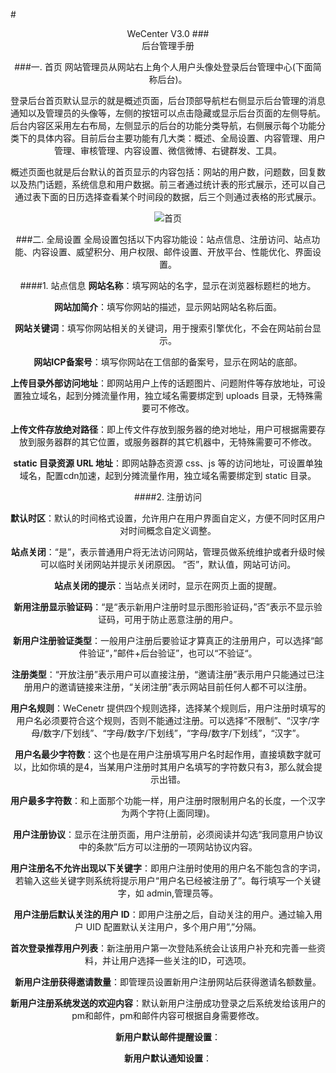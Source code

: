 
#<center>WeCenter V3.0
###<center>后台管理手册


###一. 首页
网站管理员从网站右上角个人用户头像处登录后台管理中心(下面简称后台)。

登录后台首页默认显示的就是概述页面，后台顶部导航栏右侧显示后台管理的消息通知以及管理员的头像等，左侧的按钮可以点击隐藏或显示后台页面的左侧导航。后台内容区采用左右布局，左侧显示的后台的功能分类导航，右侧展示每个功能分类下的具体内容。目前后台主要功能有几大类：概述、全局设置、内容管理、用户管理、审核管理、内容设置、微信微博、右键群发、工具。

概述页面也就是后台默认的首页显示的内容包括：网站的用户数，问题数，回复数以及热门话题，系统信息和用户数据。前三者通过统计表的形式展示，还可以自己通过表下面的日历选择查看某个时间段的数据，后三个则通过表格的形式展示。

![首页](file:/Users/dyy/Pictures/com.tencent.ScreenCapture/home.png)

###二. 全局设置
全局设置包括以下内容功能设：站点信息、注册访问、站点功能、内容设置、威望积分、用户权限、邮件设置、开放平台、性能优化、界面设置。

####1. 站点信息
**网站名称**：填写网站的名字，显示在浏览器标题栏的地方。

**网站加简介**：填写你网站的描述，显示网站网站名称后面。

**网站关键词**：填写你网站相关的关键词，用于搜索引擎优化，不会在网站前台显示。

**网站ICP备案号**：填写你网站在工信部的备案号，显示在网站的底部。

**上传目录外部访问地址**：即网站用户上传的话题图片、问题附件等存放地址，可设置独立域名，起到分摊流量作用，独立域名需要绑定到 uploads 目录，无特殊需要可不修改。

**上传文件存放绝对路径**：即上传文件存放到服务器的绝对地址，用户可根据需要存放到服务器群的其它位置，或服务器群的其它机器中，无特殊需要可不修改。

**static 目录资源 URL 地址**：即网站静态资源 css、js 等的访问地址，可设置单独域名，配置cdn加速，起到分摊流量作用，独立域名需要绑定到 static 目录。

####2. 注册访问

**默认时区**：默认的时间格式设置，允许用户在用户界面自定义，方便不同时区用户对时间概念自定义调整。

**站点关闭**：“是”，表示普通用户将无法访问网站，管理员做系统维护或者升级时候可以临时关闭网站并提示关闭原因。
“否”，默认值，网站可访问。

**站点关闭的提示**：当站点关闭时，显示在网页上面的提醒。

**新用注册显示验证码**：“是“表示新用户注册时显示图形验证码，”否”表示不显示验证码，可用于防止恶意注册的用户。

**新用户注册验证类型**：一般用户注册后要验证才算真正的注册用户，可以选择“邮件验证“，”邮件+后台验证”，也可以“不验证“。

**注册类型**：“开放注册”表示用户可以直接注册，“邀请注册”表示用户只能通过已注册用户的邀请链接来注册，“关闭注册”表示网站目前任何人都不可以注册。

**用户名规则**：WeCenetr 提供四个规则选择，选择某个规则后，用户注册时填写的用户名必须要符合这个规则，否则不能通过注册。可以选择“不限制”、“汉字/字母/数字/下划线”、“字母/数字/下划线”，“字母/数字/下划线”，“汉字”。

**用户名最少字符数**：这个也是在用户注册填写用户名时起作用，直接填数字就可以，比如你填的是4，当某用户注册时其用户名填写的字符数只有3，那么就会提示出错。

**用户最多字符数**：和上面那个功能一样，用户注册时限制用户名的长度，一个汉字为两个字符(上面同理)。

**用户注册协议**：显示在注册页面，用户注册前，必须阅读并勾选“我同意用户协议中的条款”后方可以注册的一项网站协议内容。

**用户注册名不允许出现以下关键字**：即用户注册时使用的用户名不能包含的字词，若输入这些关键字则系统将提示用户“用户名已经被注册了”。每行填写一个关键字，如 admin,管理员等。

**用户注册后默认关注的用户 ID**：即用户注册之后，自动关注的用户。通过输入用户 UID 配置默认关注用户，多个用户用”,”分隔。 

**首次登录推荐用户列表**：新注册用户第一次登陆系统会让该用户补充和完善一些资料，并让用户选择一些关注的ID，可选项。

**新用户注册获得邀请数量**：即管理员设置新用户注册网站后获得邀请名额数量。

**新用户注册系统发送的欢迎内容**：默认新用户注册成功登录之后系统发给该用户的pm和邮件，pm和邮件内容可根据自身需要修改。

**新用户默认邮件提醒设置**：

**新用户默认通知设置**：




